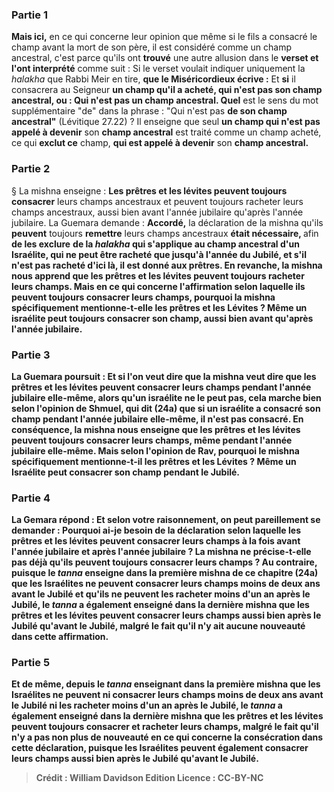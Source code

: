 
### Partie 1
<b>Mais ici,</b> en ce qui concerne leur opinion que même si le fils a consacré le champ avant la mort de son père, il est considéré comme un champ ancestral, c'est parce qu'ils ont <b>trouvé</b> une autre allusion dans le <b>verset et l'ont interprété</b> comme suit : Si le verset voulait indiquer uniquement la <i>halakha</i> que Rabbi Meir en tire, <b>que le Miséricordieux écrive :</b> Et <b>si</b> il consacrera au Seigneur <b>un champ qu'il a acheté, qui n'est pas son champ ancestral, ou : Qui n'est pas un champ ancestral. Quel</b> est le sens du mot supplémentaire "de" dans la phrase : "Qui n'est pas <b>de son champ ancestral"</b> (Lévitique 27.22) ? Il enseigne que seul <b>un champ qui n'est pas appelé à devenir</b> son <b>champ ancestral</b> est traité comme un champ acheté, ce qui <b>exclut ce</b> champ, <b>qui est appelé à devenir</b> son <b>champ ancestral.</b>

### Partie 2
§ La mishna enseigne : <b>Les prêtres et les lévites peuvent toujours consacrer</b> leurs champs ancestraux et peuvent toujours racheter leurs champs ancestraux, aussi bien avant l'année jubilaire qu'après l'année jubilaire. La Guemara demande : <b>Accordé,</b> la déclaration de la mishna qu'ils <b>peuvent</b> toujours <b>remettre</b> leurs champs ancestraux <b>était nécessaire, </b> afin <b>de les exclure</b> <b>de la <i>halakha</i> qui s'applique au champ ancestral <b>d'un Israélite, qui ne peut être racheté que jusqu'à</b> l'année du <b>Jubilé</b>, et s'il n'est pas racheté d'ici là, il est donné aux prêtres. En revanche, la mishna <b>nous apprend que les prêtres et les lévites peuvent toujours racheter</b> leurs champs. <b>Mais</b> en ce qui concerne l'affirmation selon laquelle ils <b>peuvent</b> toujours <b>consacrer</b> leurs champs, <b>pourquoi</b> la mishna <b>spécifiquement</b> mentionne-t-elle <b>les prêtres et les Lévites ? Même un israélite</b> peut toujours consacrer son champ, aussi bien avant qu'après l'année jubilaire.

### Partie 3
La Guemara poursuit : <b>Et si l'on veut dire</b> que la mishna veut dire que les prêtres et les lévites peuvent consacrer leurs champs <b>pendant l'année jubilaire elle-même,</b> alors qu'un israélite ne le peut pas, <b>cela marche bien selon</b> l'opinion de <b>Shmuel, qui dit</b> (24a) que si un israélite a consacré son champ <b>pendant l'année jubilaire elle-même, il n'est pas consacré. </b> En conséquence, la mishna <b>nous enseigne que les prêtres et les lévites peuvent toujours consacrer</b> leurs champs, même pendant l'année jubilaire elle-même. <b>Mais selon</b> l'opinion de <b>Rav, pourquoi</b> le mishna <b>spécifiquement</b> mentionne-t-il les <b>prêtres et les Lévites ? Même un Israélite</b> peut consacrer son champ pendant le Jubilé.

### Partie 4
La Gemara répond : <b>Et selon votre raisonnement,</b> on peut pareillement se demander : <b>Pourquoi ai-je</b> besoin de la déclaration selon laquelle les prêtres et les lévites peuvent consacrer leurs champs <b>à la fois avant l'année jubilaire</b> <b>et après l'année jubilaire</b> ? La mishna ne précise-t-elle pas déjà qu'ils peuvent toujours consacrer leurs champs ? <b>Au contraire, puisque</b> le <i>tanna</i> <b>enseigne</b> dans la <b>première</b> mishna de ce chapitre (24a) que les Israélites ne peuvent consacrer leurs champs moins de deux ans <b>avant le Jubilé et</b> qu'ils ne peuvent les racheter moins d'un an <b>après le Jubilé, </b> le <i>tanna</i> <b>a également enseigné</b> dans la <b>dernière</b> mishna que les prêtres et les lévites peuvent consacrer leurs champs <b>aussi bien après le Jubilé qu'avant le Jubilé,</b> malgré le fait qu'il n'y ait aucune nouveauté dans cette affirmation.

### Partie 5
<b>Et</b> de même, <b>depuis</b> le <i>tanna</i> <b>enseignant</b> dans la <b>première</b> mishna que les Israélites <b>ne peuvent ni consacrer</b> leurs champs moins de deux ans avant le Jubilé <b>ni les racheter</b> moins d'un an après le Jubilé, le <i>tanna</i> <b>a également enseigné</b> dans la <b>dernière</b> mishna que les prêtres et les lévites <b>peuvent</b> toujours <b>consacrer et racheter</b> leurs champs, malgré le fait qu'il n'y a pas non plus de nouveauté en ce qui concerne la consécration dans cette déclaration, puisque les Israélites peuvent également consacrer leurs champs aussi bien après le Jubilé qu'avant le Jubilé.

>Crédit : William Davidson Edition
>Licence : CC-BY-NC